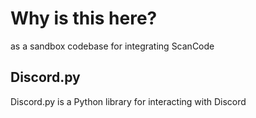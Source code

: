# Why is this here?
as a sandbox codebase for integrating ScanCode
## Discord.py
Discord.py is a Python library for interacting with Discord